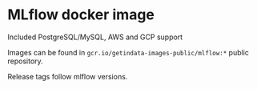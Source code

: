 # MLflow docker image 

Included PostgreSQL/MySQL, AWS and GCP support


Images can be found in `gcr.io/getindata-images-public/mlflow:*` public repository.

Release tags follow mlflow versions.
